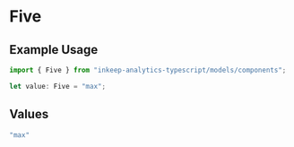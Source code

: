 # Five

## Example Usage

```typescript
import { Five } from "inkeep-analytics-typescript/models/components";

let value: Five = "max";
```

## Values

```typescript
"max"
```